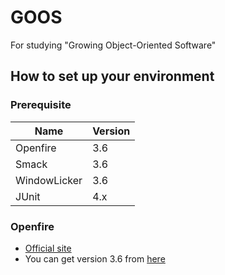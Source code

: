 # GOOS
For studying "Growing Object-Oriented Software"


## How to set up your environment

### Prerequisite

|Name        |Version|
|------------|-------|
|Openfire    |3.6    |
|Smack       |3.6    |
|WindowLicker|3.6    |
|JUnit       |4.x    |


### Openfire
- [Official site](http://www.igniterealtime.org/projects/openfire/index.jsp)
- You can get version 3.6 from [here](http://www.igniterealtime.org/downloads/download-landing.jsp?file=openfire/openfire_3_6_0.zip)



